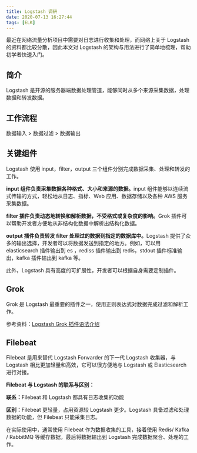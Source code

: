 ```yaml
---
title: Logstash 调研
date: 2020-07-13 16:27:44
tags: [ELK]
---
```


最近在网络流量分析项目中需要对日志进行收集和处理，而网络上关于 Logstash 的资料都比较分散，因此本文对 Logstash 的架构与用法进行了简单地梳理，帮助初学者快速入门。

<!-- more -->


## 简介

Logstash 是开源的服务器端数据处理管道，能够同时从多个来源采集数据，处理数据和转发数据。

## 工作流程

数据输入 > 数据过滤 > 数据输出

## 关键组件

Logstash 使用 input，filter，output 三个组件分别完成数据采集、处理和转发的工作。

<b>input 组件负责采集数据各种格式、大小和来源的数据。</b>input 组件能够以连续流式传输的方式，轻松地从日志、指标、Web 应用、数据存储以及各种 AWS 服务采集数据。

<b>filter 插件负责动态地转换和解析数据，不受格式或复杂度的影响。</b>Grok 插件可以帮助开发者方便地从非结构化数据中解析出结构化数据。

<b>output 插件负责转发 filter 处理过的数据到指定的数据库中。</b>Logstash 提供了众多的输出选择，开发者可以将数据发送到指定的地方。例如，可以用 elasticsearch 插件输出到 es ，rediss 插件输出到 redis，stdout 插件标准输出，kafka 插件输出到 kafka 等。

此外，Logstash 具有高度的可扩展性，开发者可以根据自身需要定制插件。

## Grok

Grok 是 Logstash 最重要的插件之一，使用正则表达式对数据完成过滤和解析工作。

参考资料：[Logstash Grok 插件语法介绍 ](https://blog.csdn.net/qq_34021712/article/details/79746413)

## Filebeat

Filebeat 是用来替代 Logstash Forwarder 的下一代 Logstash 收集器，与 Logstash 相比更加轻量和高效，它可以很方便地与 Logstash 或 Elasticsearch 进行对接。

<b>Filebeat 与 Logstash 的联系与区别：</b>

<b > 联系：</b>Filebeat 和 Logstash 都具有日志收集的功能

<b > 区别：</b>Filebeat 更轻量，占用资源较 Logstash 更少。Logstash 具备过滤和处理数据的功能，但 Filebeat 只能采集日志。

在实际使用中，通常使用 Filebeat 作为数据收集的工具，接着使用 Redis/ Kafka / RabbitMQ 等缓存数据，最后将数据输出到 Logstash 完成数据聚合、处理的工作。

